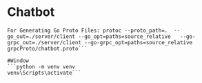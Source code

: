 # Chatbot

```For Generating Python Proto Files: python -m grpc_tools.protoc -I./grpcProto --python_out=./slmServer --grpc_python_out=./slmServer ./grpcProto/chatbot.proto
For Generating Go Proto Files: protoc --proto_path=.  --go_out=./server/client --go_opt=paths=source_relative   --go-grpc_out=./server/client --go-grpc_opt=paths=source_relative grpcProto/chatbot.proto```

#Window
```python -m venv venv                 
venv\Scripts\activate```
